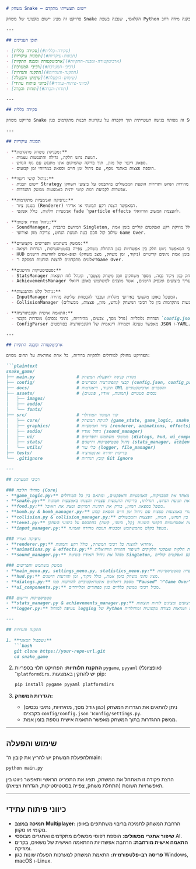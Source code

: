 ```markdown
# משחק Snake – יישום תעשייתי מתקדם

פרויקט זה מציג יישום מקצועי של משחק Snake הקלאסי, שנבנה בשפת Python תוך הקפדה על ארכיטקטורה מודולרית, יכולת סקלביליות וביצועים ברמה תעשייתית. המוצר מיועד לספק חוויית משתמש עשירה, ניהול משאבים מתקדם והתאמה אישית מלאה, עם תמיכה במגוון פיצ'רים מתקדמים אשר הופכים אותו למוצר איכותי לשימוש בקנה מידה רחב.

---

## תוכן העניינים

- [סקירה כללית](#סקירה-כללית)
- [תכונות עיקריות](#תכונות-עיקריות)
- [ארכיטקטורה ומבנה התקיות](#ארכיטקטורה-ומבנה-התקיות)
- [רכיבי המערכת](#רכיבי-המערכת)
- [התקנה והגדרות](#התקנה-והגדרות)
- [שימוש והפעלה](#שימוש-הופעלה)
- [כיווני פיתוח עתידי](#כיווני-פיתוח-עתידי)
- [תודות והכרה](#תודות-הכרה)

---

## סקירה כללית

פרויקט משחק Snake זה מפותח בגישה תעשייתית תוך הקפדה על עקרונות תכנות מתקדמים כגון SOLID והפרדת תחומי אחריות (Separation of Concerns). המערכת נבנתה כך שכל רכיב ממומש כמודול נפרד, המאפשר הרחבות עתידיות, תחזוקה נוחה ובדיקות איכות קפדניות. המשחק מתוכנן להתמודד עם אתגרים בזמן אמת, תוך ניהול משאבים מיטבי והבטחת ביצועים גבוהים, גם במצבים של עומס משתמשים.

---

## תכונות עיקריות

- **מכניקת משחק מתקדמת:**
  - תנועת נחש חלקה, גדילה והתנגשות עצמית.
  - ספאונ דינמי של מזון, תוך בדיקה שהמיקום אינו מתנגש עם גוף הנחש.
  - הוספת פצצות כאתגר נוסף, עם ניהול זמן חיים וספאונ במרווחי זמן קבועים.

- **ניהול קושי דינמי:**
  - יישום תבנית Strategy להתאמת מהירות הנחש ותדירות הופעת המכשולים בהתבסס על ביצועי השחקן.
  - אפשרות לקביעת רמת קושי ידנית באמצעות ממשק ההגדרות.

- **גרפיקה ואנימציות מתקדמות:**
  - מנגנון ציור (Renderer) המאפשר הצגת רקע תמונתי או אריחי.
  - אנימציות חלקות, כולל אפקטי fade ו־particle effects להעצמת המשוב הוויזואלי.
  
- **ניהול אודיו איכותי:**
  - SoundManager, המיושם כתבנית Singleton, מבטיח ניהול אודיו עקבי, כולל מוזיקת רקע ואפקטים קוליים בזמן אמת.
  - שילוב קול חכם בעת תנועת הנחש, צריכת מזון ואירועי Game Over.

- **ממשק משתמש ותפריטים מקצועיים:**
  - תפריט ראשי אינטואיטיבי המאפשר ניווט חלק בין אפשרויות כגון התחלת משחק, צפייה בסטטיסטיקות, הגדרות ויציאה.
  - HUD המציג בזמן אמת נתונים קריטיים (ניקוד, זמן משחק, מצב משחק) ופופ-אפים להודעות הישגים.
  - דיאלוגים מתקדמים להצגת הודעות הפסקה ו־Game Over.

- **סטטיסטיקות והישגים:**
  - StatsManager המנטר נתוני משחק כגון ניקוד גבוה, מספר משחקים וזמן משחק מצטבר, ומנהל לוח תוצאות.
  - AchievementsManager המעריך ביצועים ומנפיק הישגים, אשר מוצגים למשתמש באופן ויזואלי.

- **ניהול קלט והתנגשות:**
  - InputManager המטפל באופן מקצועי באירועי מקלדת ועכבר להבטחת שליטה מהירה.
  - CollisionManager המאגד בדיקות התנגשות מתקדמות בין כל רכיבי המשחק (נחש, מזון, פצצות, מכשולים).

- **התאמה אישית וקונפיגורציה:**
  - הגדרות גלובליות (גודל מסך, צבעים, מהירויות, נתיבי נכסים) מוגדרות בקבצי `config.json` ו־`settings.py`.
  - ConfigParser מאפשר טעינה ושמירה דינאמית של הקונפיגורציה בפורמטים JSON ו-YAML.

---

## ארכיטקטורה ומבנה התקיות

הפרויקט מחולק למודולים ולתקיות ברורות, כל אחת אחראית על תחום מסוים:

```plaintext
snake_game/
├── main.py                # נקודת כניסה להפעלת המשחק
├── config/                # קבצי קונפיגורציה ומפרשים (config.json, config_parser.py)
├── docs/                  # תיעוד, דיאגרמות UML והסברים ארכיטקטוניים
├── assets/                # נכסים סטטיים (תמונות, אודיו, פונטים)
│   ├── images/
│   ├── audio/
│   └── fonts/
├── src/                   # קוד המקור המודולרי
│   ├── core/              # לוגיקת המשחק (game_state, game_logic, snake, food, collision, bomb, level)
│   ├── graphics/          # ציור ואנימציות (renderer, animations, effects)
│   ├── audio/             # ניהול אודיו (sound_manager)
│   ├── ui/                # ממשקי משתמש ותפריטים (dialogs, hud, ui_components, main_menu, settings_menu, statistics_menu)
│   ├── stats/             # ניהול סטטיסטיקות והישגים (stats_manager, achievements_manager)
│   └── utils/             # כלי עזר (logger, file_manager)
├── tests/                 # בדיקות יחידה ואינטגרציה
└── .gitignore             # קובץ הגדרות Git ignore

---

## רכיבי המערכת

### מודולי הליבה (Core)
- **game_logic.py:** מנהל את לולאת המשחק, מאחד את המכניקות, האנימציות והאפקטים, ומתאם בין כל המודולים.
- **snake.py:** מיישם את תנועת הנחש, הגדלתו, בדיקות התנגשות עצמית והצגתו באמצעות תמונות.
- **food.py:** מטפל בספאונ המזון, בודק את תקינות המיקום ומציג את האוכל.
- **bomb.py & bomb_manager.py:** מוסיפים אלמנט אתגרי באמצעות פצצות עם ניהול זמן חיים וספאונ קבוע.
- **collision.py & collision_manager.py:** מספקים בדיקות התנגשות מתקדמות בין הנחש, המזון, הפצצות והמכשולים.
- **level.py:** מיישם את אסטרטגיות הקושי השונות (קל, בינוני, קשה) בהתבסס על ביצועי השחקן.
- **input_manager.py:** מטפל בקלט מהמשתמש ומבטיח תגובה מהירה ואמינה.

### גרפיקה ואודיו
- **renderer.py:** אחראי להצגת כל רכיבי המשחק, כולל רקע ותמונות.
- **animations.py & effects.py:** מספקים אנימציות חלקות ואפקטי חלקיקים לשיפור החוויה הוויזואלית.
- **sound_manager.py:** מנהל את ניהול האודיו בשיטת Singleton, תוך מתן מענה למוזיקת רקע ואפקטים קוליים.

### ממשק משתמש ותפריטים
- **main_menu.py, settings_menu.py, statistics_menu.py:** מציעים ממשקים אינטואיטיביים לניווט, הגדרות וצפייה בסטטיסטיקות.
- **hud.py:** מציג נתוני משחק בזמן אמת, כולל ניקוד, זמן והודעות הישגים.
- **dialogs.py:** מספק דיאלוגים אינטראקטיביים להודעות כמו "Paused" ו־"Game Over".
- **ui_components.py:** מכיל רכיבי ממשק כלליים כגון כפתורים וסליידרים.

### סטטיסטיקות ורישום
- **stats_manager.py & achievements_manager.py:** מנהלים נתוני משחק והישגים, מתעדים ביצועים ומציגים לוחות תוצאות.
- **logger.py:** עטיפה למודול logging של Python לרישום אירועים ושגיאות בצורה מקצועית ומודולרית.

---

## התקנה והגדרות

1. **שכפול המאגר:**
   ```bash
   git clone https://your-repo-url.git
   cd snake_game
   ```

2. **התקנת תלותיות:**
   הפרויקט תלוי בספריות `pygame`, `pyyaml` (אופציונלי) ו־`platformdirs`. יש להתקין באמצעות pip:
   ```bash
   pip install pygame pyyaml platformdirs
   ```

3. **הגדרות המשחק:**
   - ניתן להתאים את הגדרות המשחק (כגון גודל מסך, מהירויות, נתיבי נכסים) בקבצים `config/config.json` ו־`config/settings.py`.
   - ממשק ההגדרות בתוך המשחק מאפשר התאמה אישית נוספת בזמן אמת.

---

## שימוש והפעלה

להפעלת המשחק יש להריץ את קובץ ה־main:
```bash
python main.py
```
הרצת פקודה זו תאתחל את המשחק, תציג את התפריט הראשי ותאפשר ניווט בין האפשרויות השונות (התחלת משחק, צפייה בסטטיסטיקות, הגדרות ויציאה).

---

## כיווני פיתוח עתידי

- **תמיכה במצב Multiplayer:** הרחבת המשחק לתמיכה בריבוי משתתפים באופן מקומי או מקוון.
- **שיפור אתגרי מכשולים:** הוספת דפוסי מכשולים מתקדמים ואתגרים מבוססי AI.
- **התאמה אישית מורחבת:** הרחבת אפשרויות ההתאמה האישית של נושאים, בקרים ומוזיקה.
- **פריסה רב-פלטפורמית:** התאמת המשחק למערכות הפעלה שונות כגון Windows, macOS ו-Linux.

